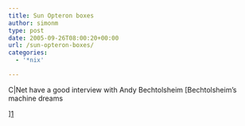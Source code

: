 ```yaml
---
title: Sun Opteron boxes
author: simonm
type: post
date: 2005-09-26T08:00:20+00:00
url: /sun-opteron-boxes/
categories:
  - '*nix'

---
```

C|Net have a good interview with Andy Bechtolsheim [Bechtolsheim&#8217;s machine dreams
  
][1]

 [1]: http://news.com.com/Bechtolsheims+machine+dreams/2008-1010_3-5857470.html